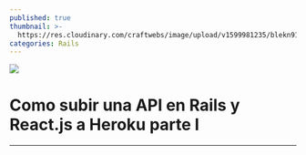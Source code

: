 ```yaml
---
published: true
thumbnail: >-
  https://res.cloudinary.com/craftwebs/image/upload/v1599981235/blekn91890-9-1/blgs-img76/g-mug-High-Quality.jpg
categories: Rails
---
```

![](https://res.cloudinary.com/craftwebs/image/upload/v1599981235/blekn91890-9-1/blgs-img76/g-mug-High-Quality.jpg)
# Como subir una API en Rails y React.js a Heroku parte I
----